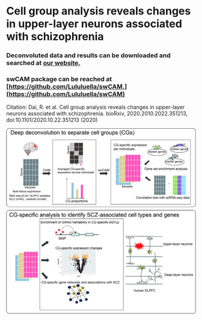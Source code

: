 # Cell group analysis reveals changes in upper-layer neurons associated with schizophrenia

### Deconvoluted data and results can be downloaded and searched at [our website.](http://lbpg.upstate.edu/module_search/)
### swCAM package can be reached at [https://github.com/Lululuella/swCAM.](https://github.com/Lululuella/swCAM)
Citation: Dai, R. et al. Cell group analysis reveals changes in upper-layer neurons associated with schizophrenia. bioRxiv, 2020.2010.2022.351213, doi:10.1101/2020.10.22.351213 (2020)

![image](https://github.com/RujiaDai/CellSpecificAnalysis/blob/master/figures/figures1.jpg)
